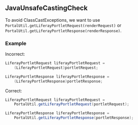## JavaUnsafeCastingCheck

To avoid ClassCastExceptions, we want to use
`PortalUtil.getLiferayPortletRequest(renderRequest)` or
`PortalUtil.getLiferayPortletResponse(renderResponse)`.

### Example

Incorrect:

```java
LiferayPortletRequest liferayPortletRequest =
	(LiferayPortletRequest)portletRequest;

LiferayPortletResponse liferayPortletResponse =
	(LiferayPortletResponse)portletResponse;
```

Correct:

```java
LiferayPortletRequest liferayPortletRequest =
	PortalUtil.getLiferayPortletRequest(portletRequest);

LiferayPortletResponse liferayPortletResponse =
	PortalUtil.getLiferayPortletResponse(portletResponse);
```